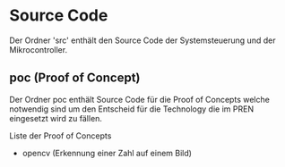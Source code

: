 # Source Code

Der Ordner 'src' enthält den Source Code der Systemsteuerung und der Mikrocontroller.

## poc (Proof of Concept)

Der Ordner poc enthält Source Code für die Proof of Concepts welche notwendig sind um den Entscheid für die Technology die im PREN eingesetzt wird zu fällen.

Liste der Proof of Concepts
* opencv (Erkennung einer Zahl auf einem Bild)